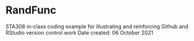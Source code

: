 # RandFunc
STA308 in-class coding example for illustrating and reinforcing Github and RStudio version control work
Date created: 06 October 2021
